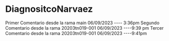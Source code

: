 # DiagnositcoNarvaez

Primer Comentario desde la rama main 06/09/2023  ---- 3:36pm
Segundo Comentario desde la rama 20203tn019-001    06/09/2023 ----9:39 pm
Tercer Comentario desde la rama 20203tn019-001    06/09/2023 ----9:41pm

